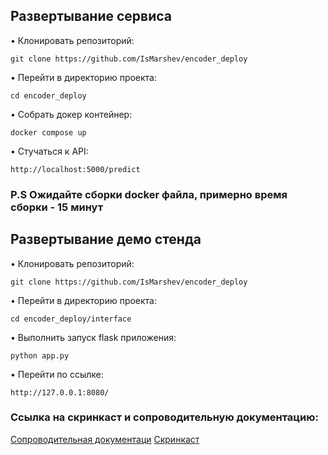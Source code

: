 <h2>Развертывание сервиса</h2>
•  Клонировать репозиторий:

	git clone https://github.com/IsMarshev/encoder_deploy

•  Перейти в директорию проекта:

	cd encoder_deploy

•  Собрать докер контейнер:

	docker compose up
 
 •  Стучаться к API:

	http://localhost:5000/predict
 
<h3>P.S Ожидайте сборки docker файла, примерно время сборки - 15 минут</h3>
<h2>Развертывание демо стенда</h2>
•  Клонировать репозиторий:

	git clone https://github.com/IsMarshev/encoder_deploy

•  Перейти в директорию проекта:

	cd encoder_deploy/interface

•  Выполнить запуск flask приложения:

	python app.py
 
 •  Перейти по ссылке:

  	http://127.0.0.1:8080/
   
<h3>Ссылка на скринкаст и сопроводительную документацию: </h3>
	<a href = "https://disk.yandex.ru/i/fZYwqZi20gFfGw">Сопроводительная документаци</a>
 	<a href = "https://disk.yandex.ru/i/QsSPS9zE9xmvAw">Скринкаст</a>
